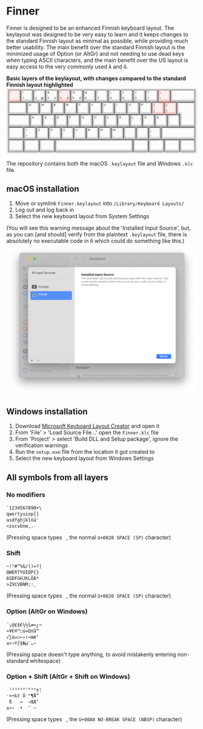 # Finner

Finner is designed to be an enhanced Finnish keyboard layout. The keylayout was
designed to be very easy to learn and it keeps changes to the standard Finnish
layout as minimal as possible, while providing much better usability. The main
benefit over the standard Finnish layout is the minimized usage of Option (or
AltGr) and not needing to use dead keys when typing ASCII characters, and the
main benefit over the US layout is easy access to the very commonly used `Ä`
and `Ö`.

**Basic layers of the keylayout, with changes compared to the standard Finnish layout highlighted**
![Image of layout](./images/finner.png)

The repository contains both the macOS `.keylayout` file and Windows `.klc` file.

## macOS installation

1. Move or symlink `Finner.keylayout` into `/Library/Keyboard Layouts/`
2. Log out and log back in
3. Select the new keyboard layout from System Settings

(You will see this warning message about the 'Installed Input Source', but, as
you can [and should] verify from the plaintext `.keylayout` file, there is
absolutely no executable code in it which could do something like this.)
![Unwarranted warning in macOS settings](./images/mac_settings.png)

## Windows installation

1. Download [Microsoft Keyboard Layout Creator](https://www.microsoft.com/en-us/download/details.aspx?id=102134) and open it
2. From 'File' > 'Load Source File...' open the `Finner.klc` file
3. From 'Project' > select 'Build DLL and Setup package', ignore the verification warnings
4. Run the `setup.exe` file from the location it got created to
5. Select the new keyboard layout from Windows Settings

## All symbols from all layers

### No modifiers

```
`1234567890+\
qwertyuiop[]
asdfghjklöä'
<zxcvbnm,.-
```
(Pressing space types ` `, the normal `U+0020 SPACE (SP)` character)

### Shift

```
~!"#^%&/()=?|
QWERTYUIOP{}
ASDFGHJKLÖÄ*
>ZXCVBNM;:_
```
(Pressing space types ` `, the normal `U+0020 SPACE (SP)` character)

### Option (AltGr on Windows)

```
´¡@£$€¼½¾≠≈¿¬
¤¥€®™☐ü↔︎Ωπå“
√∑∆☒☑︎←↓↑→œæ‘
≤«‹©∫§№µ′…–
```
(Pressing space doesn't type anything, to avoid mistakenly entering non-standard whitespace)

### Option + Shift (AltGr + Shift on Windows)

```
 ¹²³⁴⁵⁶⁷⁸⁹⁰±¦
⋅×÷‰† Ü °¶Å”
 ß   ⇔  ⇒ŒÆ’
≥»›  •  ″ —
```
(Pressing space types ` `, the `U+00A0 NO-BREAK SPACE (NBSP)` character)
